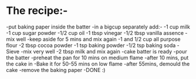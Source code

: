 # The recipe:-

-put baking paper inside the batter 
-in a bigcup separately add:-
-1 cup milk
-1 cup sugar powder
-1/2 cup oil
-1 tbsp vinegar
-1/2 tbsp vanilla assence
-mix well
-keep aside for 5 mins and mix again
-1 and 1/2 cup all purpose flour
-2 tbsp cocoa powder
-1 tsp baking powder
-1/2 tsp baking soda
-Sieve
-mix very well
-2 tbsp milk and mix again
-cake batter is ready
-pour the batter
-preheat the pan for 10 mins on medium flame
-after 10 mins, put the cake in
-Bake it for 50-55 mins on low flame
-after 55mins, demould the cake
-remove the baking paper
-DONE :)